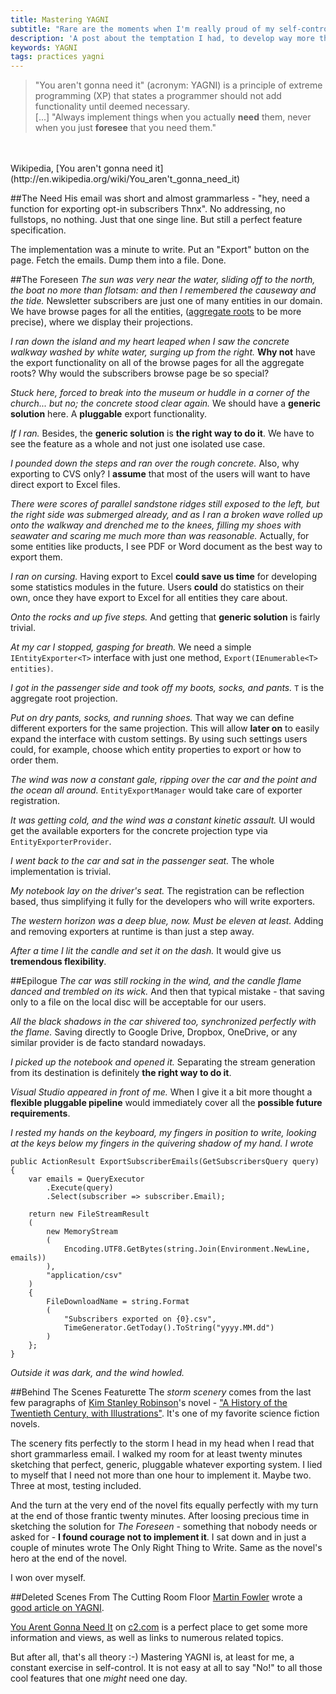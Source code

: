 ```yaml
---
title: Mastering YAGNI
subtitle: "Rare are the moments when I'm really proud of my self-control"
description: 'A post about the temptation I had, to develop way more than it was requested and way more than our customers will ever need.'
keywords: YAGNI
tags: practices yagni
---
```

> "You aren't gonna need it" (acronym: YAGNI) is a principle of extreme programming (XP) that states a programmer should not add functionality until deemed necessary.<br/>[...] "Always implement things when you actually **need** them, never when you just **foresee** that you need them."
<br/>
<br/>
Wikipedia, [You aren't gonna need it](http://en.wikipedia.org/wiki/You_aren't_gonna_need_it)

##The Need
His email was short and almost grammarless - "hey, need a function for exporting opt-in subscribers Thnx". No addressing, no fullstops, no nothing. Just that one singe line. But still a perfect feature specification.

The implementation was a minute to write. Put an "Export" button on the page. Fetch the emails. Dump them into a file. Done.

##The Foreseen
*The sun was very near the water, sliding off to the north, the boat no more than flotsam: and then I remembered the causeway and the tide.* Newsletter subscribers are just one of many entities in our domain. We have browse pages for all the entities, ([aggregate roots](http://martinfowler.com/bliki/DDD_Aggregate.html) to be more precise), where we display their projections.

*I ran down the island and my heart leaped when I saw the concrete walkway washed by white water, surging up from the right.* **Why not** have the export functionality on all of the browse pages for all the aggregate roots? Why would the subscribers browse page be so special?

*Stuck here, forced to break into the museum or huddle in a corner of the church... but no; the concrete stood clear again.* We should have a **generic solution** here. A **pluggable** export functionality.

*If I ran.* Besides, the **generic solution** is **the right way to do it**. We have to see the feature as a whole and not just one isolated use case.

*I pounded down the steps and ran over the rough concrete.* Also, why exporting to CVS only? I **assume** that most of the users will want to have direct export to Excel files.

*There were scores of parallel sandstone ridges still exposed to the left, but the right side was submerged already, and as I ran a broken wave rolled up onto the walkway and drenched me to the knees, filling my shoes with seawater and scaring me much more than was reasonable.* Actually, for some entities like products, I see PDF or Word document as the best way to export them.

*I ran on cursing.* Having export to Excel **could save us time** for developing some statistics modules in the future. Users **could** do statistics on their own, once they have export to Excel for all entities they care about.

*Onto the rocks and up five steps.* And getting that **generic solution** is fairly trivial.

*At my car I stopped, gasping for breath.* We need a simple `IEntityExporter<T>` interface with just one method, `Export(IEnumerable<T> entities)`.

*I got in the passenger side and took off my boots, socks, and pants.* `T` is the aggregate root projection.

*Put on dry pants, socks, and running shoes.* That way we can define different exporters for the same projection. This will allow **later on** to easily expand the interface with custom settings. By using such settings users could, for example, choose which entity properties to export or how to order them.

*The wind was now a constant gale, ripping over the car and the point and the ocean all around.* `EntityExportManager` would take care of exporter registration.

*It was getting cold, and the wind was a constant kinetic assault.* UI would get the available exporters for the concrete projection type via `EntityExporterProvider`.

*I went back to the car and sat in the passenger seat.* The whole implementation is trivial.

*My notebook lay on the driver's seat.* The registration can be reflection based, thus simplifying it fully for the developers who will write exporters.

*The western horizon was a deep blue, now. Must be eleven at least.* Adding and removing exporters at runtime is than just a step away.

*After a time I lit the candle and set it on the dash.* It would give us **tremendous flexibility**.

##Epilogue
*The car was still rocking in the wind, and the candle flame danced and trembled on its wick.* And then that typical mistake - that saving only to a file on the local disc will be acceptable for our users.

*All the black shadows in the car shivered too, synchronized perfectly with the flame.* Saving directly to Google Drive, Dropbox, OneDrive, or any similar provider is de facto standard nowadays.

*I picked up the notebook and opened it.* Separating the stream generation from its destination is definitely **the right way to do it**.

*Visual Studio appeared in front of me.* When I give it a bit more thought a **flexible pluggable pipeline** would immediately cover all the **possible future requirements**.

*I rested my hands on the keyboard, my fingers in position to write, looking at the keys below my fingers in the quivering shadow of my hand.* *I wrote*

    public ActionResult ExportSubscriberEmails(GetSubscribersQuery query)
    {
        var emails = QueryExecutor
            .Execute(query)
            .Select(subscriber => subscriber.Email);

        return new FileStreamResult
        (
            new MemoryStream
            (
                Encoding.UTF8.GetBytes(string.Join(Environment.NewLine, emails))
            ),
            "application/csv"
        )
        {
            FileDownloadName = string.Format
            (
                "Subscribers exported on {0}.csv",
                TimeGenerator.GetToday().ToString("yyyy.MM.dd")
            )
        };
    }

*Outside it was dark, and the wind howled.*

##Behind The Scenes Featurette
The *storm scenery* comes from the last few paragraphs of [Kim Stanley Robinson](http://en.wikipedia.org/wiki/Kim_Stanley_Robinson)'s novel - ["A History of the Twentieth Century, with Illustrations"](http://www.infinityplus.co.uk/stories/history.htm). It's one of my favorite science fiction novels.

The scenery fits perfectly to the storm I head in my head when I read that short grammarless email. I walked my room for at least twenty minutes sketching that perfect, generic, pluggable whatever exporting system. I lied to myself that I need not more than one hour to implement it. Maybe two. Three at most, testing included.

And the turn at the very end of the novel fits equally perfectly with my turn at the end of those frantic twenty minutes. After loosing precious time in sketching the solution for *The Foreseen* - something that nobody needs or asked for - **I found courage not to implement it**. I sat down and in just a couple of minutes wrote The Only Right Thing to Write. Same as the novel's hero at the end of the novel.

I won over myself.

##Deleted Scenes From The Cutting Room Floor
[Martin Fowler](http://martinfowler.com/aboutMe.html) wrote a [good article on YAGNI](http://martinfowler.com/bliki/Yagni.html).

[You Arent Gonna Need It](http://c2.com/cgi/wiki?YouArentGonnaNeedIt) on [c2.com](http://c2.com) is a perfect place to get some more information and views, as well as links to numerous related topics.

But after all, that's all theory :-) Mastering YAGNI is, at least for me, a constant exercise in self-control. It is not easy at all to say "No!" to all those cool features that one *might* need one day.